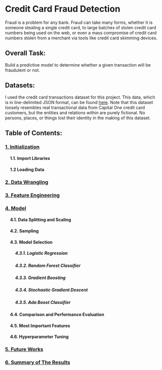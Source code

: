 # Credit Card Fraud Detection

Fraud is a problem for any bank. Fraud can take many forms, whether it is someone stealing a single credit card, to large batches of stolen credit card numbers being used on the web, or even a mass compromise of credit card numbers stolen from a merchant via tools like credit card skimming devices.

## Overall Task:

Build a predictive model to determine whether a given transaction will be fraudulent or not.

## Datasets: 
I used the credit card transactions dataset for this project. This data, which is in line-delimited JSON format, can be found [here](https://github.com/CapitalOneRecruiting/DS). Note that this dataset loosely resembles real transactional data from Capital One credit card customers, but the entities and relations within are purely fictional. No persons, places, or things lost their identity in the making of this dataset.


## Table of Contents:
### [1. Initialization](https://github.com/91104311/Portfolio/blob/main/Credit%20Card%20Fraud%20Detection/1.%20Initialization%20-%20Credit%20Card%20Fraud%20Detection.ipynb)
#### &nbsp;&nbsp;&nbsp;&nbsp; 1.1. Import Libraries
#### &nbsp;&nbsp;&nbsp;&nbsp; 1.2 Loading Data


### [2. Data Wrangling](https://github.com/91104311/Portfolio/blob/main/Credit%20Card%20Fraud%20Detection/2.%20Data%20Wrangling%20-%20Credit%20Card%20Fraud%20Detection.ipynb)

### [3. Feature Engineering](https://github.com/91104311/Portfolio/blob/main/Credit%20Card%20Fraud%20Detection/3.%20Feature%20Engineering%20-%20Credit%20Card%20Fraud%20Detection.ipynb)

### [4. Model](https://github.com/91104311/Portfolio/blob/main/Credit%20Card%20Fraud%20Detection/4.%20Model%20-%20Credit%20Card%20Fraud%20Detection.ipynb)
#### &nbsp;&nbsp;&nbsp;&nbsp; 4.1. Data Splitting and Scaling
#### &nbsp;&nbsp;&nbsp;&nbsp; 4.2. Sampling
#### &nbsp;&nbsp;&nbsp;&nbsp; 4.3. Model Selection
##### &nbsp;&nbsp;&nbsp;&nbsp; &nbsp;&nbsp;&nbsp;&nbsp; 4.3.1. Logistic Regression
##### &nbsp;&nbsp;&nbsp;&nbsp; &nbsp;&nbsp;&nbsp;&nbsp; 4.3.2. Random Forest Classifier
##### &nbsp;&nbsp;&nbsp;&nbsp; &nbsp;&nbsp;&nbsp;&nbsp; 4.3.3. Gradient Boosting
##### &nbsp;&nbsp;&nbsp;&nbsp; &nbsp;&nbsp;&nbsp;&nbsp; 4.3.4. Stochastic Gradient Descent
##### &nbsp;&nbsp;&nbsp;&nbsp; &nbsp;&nbsp;&nbsp;&nbsp; 4.3.5. Ada Boost Classifier

#### &nbsp;&nbsp;&nbsp;&nbsp; 4.4. Comparison and Performance Evaluation
#### &nbsp;&nbsp;&nbsp;&nbsp; 4.5. Most Important Features
#### &nbsp;&nbsp;&nbsp;&nbsp; 4.6. Hyperparameter Tuning

### [5. Future Works](https://github.com/91104311/Portfolio/blob/main/Credit%20Card%20Fraud%20Detection/5.%20Future%20Works%20-%20Credit%20Card%20Fraud%20Detection.ipynb)
### [6. Summary of The Results](https://github.com/91104311/Portfolio/blob/main/Credit%20Card%20Fraud%20Detection/6.%20Summary%20of%20The%20Results%20-%20Credit%20Card%20Fraud%20Detection.ipynb)
